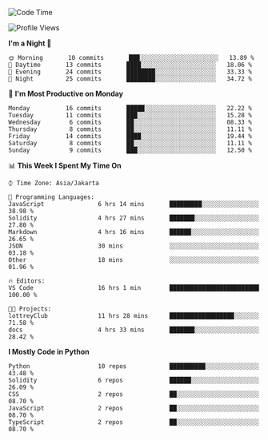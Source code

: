 <!--START_SECTION:waka-->
![Code Time](http://img.shields.io/badge/Code%20Time-1%2C379%20hrs%2026%20mins-blue)

![Profile Views](http://img.shields.io/badge/Profile%20Views-7-blue)

**I'm a Night 🦉** 

```text
🌞 Morning       10 commits       ███░░░░░░░░░░░░░░░░░░░░░░   13.89 % 
🌆 Daytime       13 commits       ████░░░░░░░░░░░░░░░░░░░░░   18.06 % 
🌃 Evening       24 commits       ████████░░░░░░░░░░░░░░░░░   33.33 % 
🌙 Night         25 commits       ████████░░░░░░░░░░░░░░░░░   34.72 % 

```
📅 **I'm Most Productive on Monday** 

```text
Monday          16 commits       █████░░░░░░░░░░░░░░░░░░░░   22.22 % 
Tuesday         11 commits       ███░░░░░░░░░░░░░░░░░░░░░░   15.28 % 
Wednesday        6 commits       ██░░░░░░░░░░░░░░░░░░░░░░░   08.33 % 
Thursday         8 commits       ██░░░░░░░░░░░░░░░░░░░░░░░   11.11 % 
Friday          14 commits       ████░░░░░░░░░░░░░░░░░░░░░   19.44 % 
Saturday         8 commits       ██░░░░░░░░░░░░░░░░░░░░░░░   11.11 % 
Sunday           9 commits       ███░░░░░░░░░░░░░░░░░░░░░░   12.50 % 

```


📊 **This Week I Spent My Time On** 

```text
⌚︎ Time Zone: Asia/Jakarta

💬 Programming Languages: 
JavaScript               6 hrs 14 mins       █████████░░░░░░░░░░░░░░░░   38.98 % 
Solidity                 4 hrs 27 mins       ███████░░░░░░░░░░░░░░░░░░   27.80 % 
Markdown                 4 hrs 16 mins       ██████░░░░░░░░░░░░░░░░░░░   26.65 % 
JSON                     30 mins             ░░░░░░░░░░░░░░░░░░░░░░░░░   03.18 % 
Other                    18 mins             ░░░░░░░░░░░░░░░░░░░░░░░░░   01.96 % 

🔥 Editors: 
VS Code                  16 hrs 1 min        █████████████████████████   100.00 % 

🐱‍💻 Projects: 
lottreyClub              11 hrs 28 mins      ██████████████████░░░░░░░   71.58 % 
docs                     4 hrs 33 mins       ███████░░░░░░░░░░░░░░░░░░   28.42 % 

```

**I Mostly Code in Python** 

```text
Python                   10 repos            ██████████░░░░░░░░░░░░░░░   43.48 % 
Solidity                 6 repos             ██████░░░░░░░░░░░░░░░░░░░   26.09 % 
CSS                      2 repos             ██░░░░░░░░░░░░░░░░░░░░░░░   08.70 % 
JavaScript               2 repos             ██░░░░░░░░░░░░░░░░░░░░░░░   08.70 % 
TypeScript               2 repos             ██░░░░░░░░░░░░░░░░░░░░░░░   08.70 % 

```



<!--END_SECTION:waka-->
